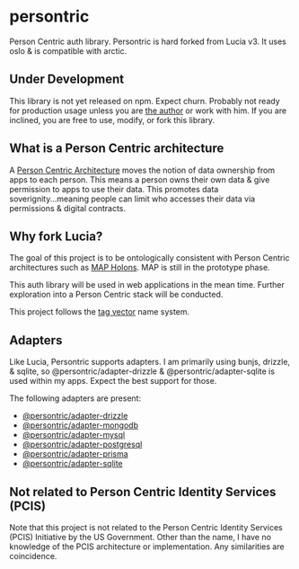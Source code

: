 # persontric
Person Centric auth library. Persontric is hard forked from Lucia v3. It uses oslo & is compatible with arctic.

## Under Development

This library is not yet released on npm. Expect churn. Probably not ready for production usage unless you are [the author](https://github.com/btakita/) or work with him. If you are inclined, you are free to use, modify, or fork this library.

## What is a Person Centric architecture

A [Person Centric Architecture](https://evomimic.gitbook.io/map-book/person-centric-architecture) moves the notion of data ownership from apps to each person. This means a person owns their own data & give permission to apps to use their data. This promotes data soverignity...meaning people can limit who accesses their data via permissions & digital contracts.

## Why fork Lucia?

The goal of this project is to be ontologically consistent with Person Centric architectures such as [MAP Holons](https://github.com/evomimic/map-holons). MAP is still in the prototype phase.

This auth library will be used in web applications in the mean time. Further exploration into a Person Centric stack will be conducted.

This project follows the [tag vector](https://briantakita.me/posts/tag-vector-0-introduction) name system.

## Adapters

Like Lucia, Persontric supports adapters. I am primarily using bunjs, drizzle, & sqlite, so @persontric/adapter-drizzle & @persontric/adapter-sqlite is used within my apps. Expect the best support for those.

The following adapters are present:

- [@persontric/adapter-drizzle](https://github.com/persontric/adapter-drizzle/)
- [@persontric/adapter-mongodb](https://github.com/persontric/adapter-mongodb/)
- [@persontric/adapter-mysql](https://github.com/persontric/adapter-mysql/)
- [@persontric/adapter-postgresql](https://github.com/persontric/adapter-postgresql/)
- [@persontric/adapter-prisma](https://github.com/persontric/adapter-prisma/)
- [@persontric/adapter-sqlite](https://github.com/persontric/adapter-sqlite/)

## Not related to Person Centric Identity Services (PCIS)

Note that this project is not related to the Person Centric Identity Services (PCIS) Initiative by the US Government. Other than the name, I have no knowledge of the PCIS architecture or implementation. Any similarities are coincidence.
